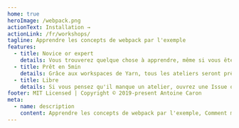 ```yaml
---
home: true
heroImage: /webpack.png
actionText: Installation →
actionLink: /fr/workshops/
tagline: Apprendre les concepts de webpack par l'exemple
features:
  - title: Novice or expert
    details: Vous trouverez quelque chose à apprendre, même si vous êtes une rock star avec webpack.
  - title: Prêt en 5min
    details: Grâce aux workspaces de Yarn, tous les ateliers seront prêts en quelques secondes.
  - title: Libre
    details: Si vous pensez qu'il manque un atelier, ouvrez une Issue ou une Pull Request !
footer: MIT Licensed | Copyright © 2019-present Antoine Caron
meta:
  - name: description
    content: Apprendre les concepts de webpack par l'exemple, Comment mettre en place webpack ? Comment configurer webpack ? Babel, Scss ? Des ateliers pour débutants jusqu'à des exercices avancés
---
```

